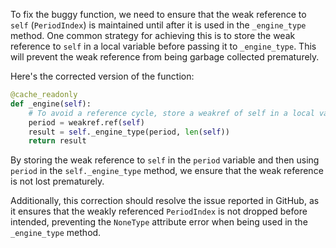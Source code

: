 To fix the buggy function, we need to ensure that the weak reference to `self` (`PeriodIndex`) is maintained until after it is used in the `_engine_type` method. One common strategy for achieving this is to store the weak reference to `self` in a local variable before passing it to `_engine_type`. This will prevent the weak reference from being garbage collected prematurely.

Here's the corrected version of the function:
```python
@cache_readonly
def _engine(self):
    # To avoid a reference cycle, store a weakref of self in a local variable before passing it to _engine_type.
    period = weakref.ref(self)
    result = self._engine_type(period, len(self))
    return result
```

By storing the weak reference to `self` in the `period` variable and then using `period` in the `self._engine_type` method, we ensure that the weak reference is not lost prematurely.

Additionally, this correction should resolve the issue reported in GitHub, as it ensures that the weakly referenced `PeriodIndex` is not dropped before intended, preventing the `NoneType` attribute error when being used in the `_engine_type` method.
